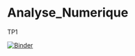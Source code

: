 # Analyse_Numerique
TP1 
 
 [![Binder](https://mybinder.org/badge_logo.svg)](https://mybinder.org/v2/gh/lindabouallegue/Analyse_Numerique/main?urlpath=https%3A%2F%2Fgithub.com%2Flindabouallegue%2FAnalyse_Numerique%2Fblob%2Fmain%2FTP1%2FTP1_E.ipynb)





